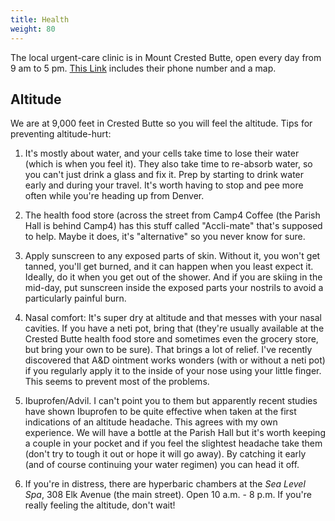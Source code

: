```yaml
---
title: Health
weight: 80
---
```


The local urgent-care clinic is in Mount Crested Butte, open every day from
9 am to 5 pm. [This Link](https://www.gunnisonvalleyhealth.org/Our-Services/Mountain-Clinic.aspx)
includes their phone number and a map.

## Altitude

We are at 9,000 feet in Crested Butte so you will feel the altitude. Tips for preventing altitude-hurt:

1. It's mostly about water, and your cells take time to lose their water
(which is when you feel it).  They also take time to re-absorb water, so you
can't just drink a glass and fix it. Prep by starting to drink water early and
during your travel. It's worth having to stop and pee more often while you're
heading up from Denver.

2. The health food store (across the street from Camp4 Coffee (the Parish Hall
is behind Camp4) has this stuff called "Accli-mate" that's supposed to help.
Maybe it does, it's "alternative" so you never know for sure.

3. Apply sunscreen to any exposed parts of skin. Without it, you won't get
tanned, you'll get burned, and it can happen when you least expect it.
Ideally, do it when you get out of the shower. And if you are skiing in the
mid-day, put sunscreen inside the exposed parts your nostrils to avoid a
particularly painful burn.

4. Nasal comfort: It's super dry at altitude and that messes with your nasal
cavities. If you have a neti pot, bring that (they're usually available at the
Crested Butte health food store and sometimes even the grocery store, but
bring your own to be sure). That brings a lot of relief. I've recently
discovered that A&D ointment works wonders (with or without a neti pot) if you
regularly apply it to the inside of your nose using your little finger. This
seems to prevent most of the problems.

5. Ibuprofen/Advil. I can't point you to them but apparently recent studies
have shown Ibuprofen to be quite effective when taken at the first indications
of an altitude headache. This agrees with my own experience. We will have a
bottle at the Parish Hall but it's worth keeping a couple in your pocket and
if you feel the slightest headache take them (don't try to tough it out or
hope it will go away). By catching it early (and of course continuing your
water regimen) you can head it off.

6. If you're in distress, there are hyperbaric chambers at the *Sea Level
Spa*, 308 Elk Avenue (the main street). Open 10 a.m. - 8 p.m. If you're really
feeling the altitude, don't wait!
